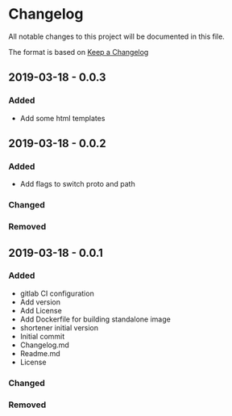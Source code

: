 # Changelog

All notable changes to this project will be documented in this file.

The format is based on [Keep a Changelog](http://keepachangelog.com/en/1.0.0/)

## 2019-03-18 - 0.0.3

### Added

- Add some html templates

## 2019-03-18 - 0.0.2

### Added

- Add flags to switch proto and path

### Changed

### Removed

## 2019-03-18 - 0.0.1

### Added

- gitlab CI configuration
- Add version
- Add License
- Add Dockerfile for building standalone image
- shortener initial version
- Initial commit
- Changelog.md
- Readme.md
- License

### Changed

### Removed
